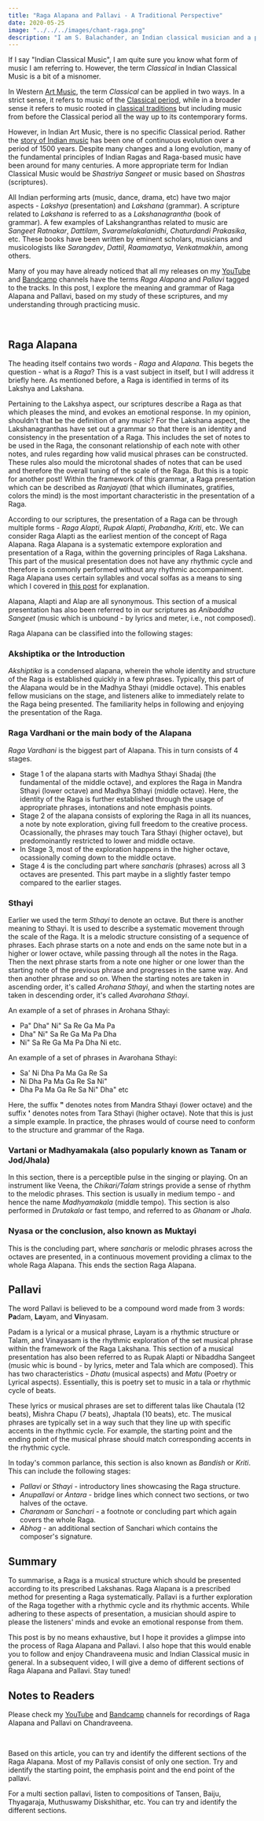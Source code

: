 ```yaml
---
title: "Raga Alapana and Pallavi - A Traditional Perspective"
date: 2020-05-25
image: "../../../images/chant-raga.png"
description: "I am S. Balachander, an Indian classical musician and a performing artist of Chandraveena. In my long association with music, I have been privileged to have had deep and meaningful discussions on the theory of music with my Ustad, and undertaken further study of scriptures to understand our music better. Here I share my reading of what a Raga Alapana and Pallavi is. Read on to find out more!"
---
```


If I say "Indian Classical Music", I am quite sure you know what form of music I am referring to. However, the term *Classical* in Indian Classical Music is a bit of a misnomer.

In Western [Art Music](https://en.wikipedia.org/wiki/Art_music), the term *Classical* can be applied in two ways. In a strict sense, it refers to music of the [Classical period](https://en.wikipedia.org/wiki/Classical_period_(music)), while in a broader sense it refers to music rooted in [classical traditions](https://en.wikipedia.org/wiki/Classical_music) but including music from before the Classical period all the way up to its contemporary forms.

However, in Indian Art Music, there is no specific Classical period. Rather the [story of Indian music](/blog/history-of-indian-music/) has been one of continuous evolution over a period of 1500 years. Despite many changes and a long evolution, many of the fundamental principles of Indian Ragas and Raga-based music have been around for many centuries. A more appropriate term for Indian Classical Music would be *Shastriya Sangeet* or music based on *Shastras* (scriptures).

All Indian performing arts (music, dance, drama, etc) have two major aspects - *Lakshya* (presentation) and *Lakshana* (grammar). A scripture related to *Lakshana* is referred to as a *Lakshanagrantha* (book of grammar). A few examples of Lakshangranthas related to music are *Sangeet Ratnakar*, *Dattilam*, *Svaramelakalanidhi*, *Chaturdandi Prakasika*, etc. These books have been written by eminent scholars, musicians and musicologists like *Sarangdev*, *Dattil*, *Raamamatya*, *Venkatmakhin*, among others.

Many of you may have already noticed that all my releases on my <a href="https://www.youtube.com/channel/UCxPyMV4LS9YBePXM0mV4hjg"><inline-button background="#ff0000">YouTube</inline-button></a> and <a href="https://chandraveena.bandcamp.com/"><inline-button background="#408294">Bandcamp</inline-button></a> channels have the terms *Raga Alapana* and *Pallavi* tagged to the tracks. In this post, I explore the meaning and grammar of Raga Alapana and Pallavi, based on my study of these scriptures, and my understanding through practicing music.

<br>

## Raga Alapana

The heading itself contains two words - *Raga* and *Alapana*. This begets the question - what is a *Raga*?  This is a vast subject in itself, but I will address it briefly here. As mentioned before, a Raga is identified in terms of its Lakshya and Lakshana.

Pertaining to the Lakshya aspect, our scriptures describe a Raga as that which pleases the mind, and evokes an emotional response. In my opinion, shouldn't that be the definition of any music? For the Lakshana aspect, the Lakshanagranthas have set out a grammar so that there is an identity and consistency in the presentation of a Raga. This includes the set of notes to be used in the Raga, the consonant relationship of each note with other notes, and rules regarding how valid musical phrases can be constructed. These rules also mould the microtonal shades of notes that can be used and therefore the overall tuning of the scale of the Raga. But this is a topic for another post! Within the framework of this grammar, a Raga presentation which can be described as *Ranjayati* (that which illuminates, gratifies, colors the mind) is the most important characteristic in the presentation of a Raga.

According to our scriptures, the presentation of a Raga can be through multiple forms - *Raga Alapti*, *Rupak Alapti*, *Prabandha*, *Kriti*, etc. We can consider Raga Alapti as the earliest mention of the concept of Raga Alapana. Raga Alapana is a systematic extempore exploration and presentation of a Raga, within the governing principles of Raga Lakshana. This part of the musical presentation does not have any rhythmic cycle and therefore is commonly performed without any rhythmic accompaniment. Raga Alapana uses certain syllables and vocal solfas as a means to sing which I covered in [this post](/intro/#alap) for explanation.

Alapana, Alapti and Alap are all synonymous. This section of a musical presentation has also been referred to in our scriptures as *Anibaddha Sangeet* (music which is unbound - by lyrics and meter, i.e., not composed).

Raga Alapana can be classified into the following stages:

### Akshiptika or the Introduction

*Akshiptika* is a condensed alapana, wherein the whole identity and structure of the Raga is established quickly in a few phrases. Typically, this part of the Alapana would be in the Madhya Sthayi (middle octave). This enables fellow musicians on the stage, and listeners alike to immediately relate to the Raga being presented. The familiarity helps in following and enjoying the presentation of the Raga.

### Raga Vardhani or the main body of the Alapana

*Raga Vardhani* is the biggest part of Alapana. This in turn consists of 4 stages.

* Stage 1 of the alapana starts with Madhya Sthayi Shadaj (the fundamental of the middle octave), and explores the Raga in Mandra Sthayi (lower octave) and Madhya Sthayi (middle octave). Here, the identity of the Raga is further established through the usage of appropriate phrases, intonations and note emphasis points.
* Stage 2 of the alapana consists of exploring the Raga in all its nuances, a note by note exploration, giving full freedom to the creative process. Ocassionally, the phrases may touch Tara Sthayi (higher octave), but predomoinantly restricted to lower and middle octave.
* In Stage 3, most of the exploration happens in the higher octave, ocassionally coming down to the middle octave.
* Stage 4 is the concluding part where *sancharis* (phrases) across all 3 octaves are presented. This part maybe in a slightly faster tempo compared to the earlier stages.

### Sthayi

Earlier we used the term *Sthayi* to denote an octave. But there is another meaning to Sthayi. It is used to describe a systematic movement through the scale of the Raga. It is a melodic structure consisting of a sequence of phrases. Each phrase starts on a note and ends on the same note but in a higher or lower octave, while passing through all the notes in the Raga. Then the next phrase starts from a note one higher or one lower than the starting note of the previous phrase and progresses in the same way. And then another phrase and so on. When the starting notes are taken in ascending order, it's called *Arohana Sthayi*, and when the starting notes are taken in descending order, it's called *Avarohana Sthayi*.

An example of a set of phrases in Arohana Sthayi:
* Pa" Dha" Ni" Sa Re Ga Ma Pa
* Dha" Ni" Sa Re Ga Ma Pa Dha
* Ni" Sa Re Ga Ma Pa Dha Ni etc.

An example of a set of phrases in Avarohana Sthayi:
* Sa' Ni Dha Pa Ma Ga Re Sa
* Ni Dha Pa Ma Ga Re Sa Ni"
* Dha Pa Ma Ga Re Sa Ni" Dha" etc

Here, the suffix **"** denotes notes from Mandra Sthayi (lower octave) and the suffix **'** denotes notes from Tara Sthayi (higher octave). Note that this is just a simple example. In practice, the phrases would of course need to conform to the structure and grammar of the Raga.

### Vartani or Madhyamakala (also popularly known as Tanam or Jod/Jhala)

In this section, there is a perceptible pulse in the singing or playing. On an instrument like Veena, the *Chikari/Talam* strings provide a sense of rhythm to the melodic phrases. This section is usually in medium tempo - and hence the name *Madhyamakala* (middle tempo). This section is also performed in *Drutakala* or fast tempo, and referred to as *Ghanam* or *Jhala*.

### Nyasa or the conclusion, also known as Muktayi

This is the concluding part, where *sancharis* or melodic phrases across the octaves are presented, in a continuous movement providing a climax to the whole Raga Alapana. This ends the section Raga Alapana.

## Pallavi

The word Pallavi is believed to be a compound word made from 3 words: **Pa**dam, **La**yam, and **Vi**nyasam.

Padam is a lyrical or a musical phrase, Layam is a rhythmic structure or Talam, and Vinayasam is the rhythmic exploration of the set musical phrase within the framework of the Raga Lakshana. This section of a musical presentation has also been referred to as Rupak Alapti or Nibaddha Sangeet (music whic is bound - by lyrics, meter and Tala which are composed). This has two characteristics - *Dhatu* (musical aspects) and *Matu* (Poetry or Lyrical aspects). Essentially, this is poetry set to music in a tala or rhythmic cycle of beats.

These lyrics or musical phrases are set to different talas like Chautala (12 beats), Mishra Chapu (7 beats), Jhaptala (10 beats), etc. The musical phrases are typically set in a way such that they line up with specific accents in the rhythmic cycle. For example, the starting point and the ending point of the musical phrase should match corresponding accents in the rhythmic cycle.

In today's common parlance, this section is also known as *Bandish* or *Kriti*. This can include the following stages:

* *Pallavi* or *Sthayi* - introductory lines showcasing the Raga structure.
* *Anupallavi* or *Antara* - bridge lines which connect two sections, or two halves of the octave.
* *Charanam* or *Sanchari* - a footnote or concluding part which again covers the whole Raga.
* *Abhog* - an additional section of Sanchari which contains the composer's signature.

## Summary

To summarise, a Raga is a musical structure which should be presented according to its prescribed Lakshanas. Raga Alapana is a prescribed method for presenting a Raga systematically. Pallavi is a further exploration of the Raga together with a rhythmic cycle and its rhythmic accents. While adhering to these aspects of presentation, a musician should aspire to please the listeners' minds and evoke an emotional response from them.

This post is by no means exhaustive, but I hope it provides a glimpse into the process of Raga Alapana and Pallavi. I also hope that this would enable you to follow and enjoy Chandraveena music and Indian Classical music in general. In a subsequent video, I will give a demo of different sections of Raga Alapana and Pallavi. Stay tuned!

<notice-box>

## Notes to Readers

Please check my <a href="https://www.youtube.com/channel/UCxPyMV4LS9YBePXM0mV4hjg"><inline-button background="#ff0000">YouTube</inline-button></a> and <a href="https://chandraveena.bandcamp.com/"><inline-button background="#408294">Bandcamp</inline-button></a> channels for recordings of Raga Alapana and Pallavi on Chandraveena.

<br>

Based on this article, you can try and identify the different sections of the Raga Alapana. Most of my Pallavis consist of only one section. Try and identify the starting point, the emphasis point and the end point of the pallavi.

For a multi section pallavi, listen to compositions of Tansen, Baiju, Thyagaraja, Muthuswamy Diskshithar, etc. You can try and identify the different sections.

</notice-box>
